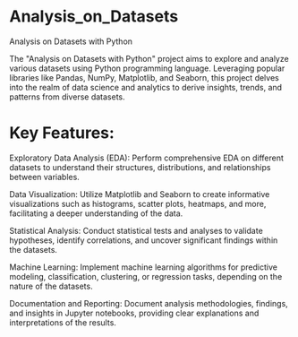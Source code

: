 # Analysis_on_Datasets
Analysis on Datasets with Python

The "Analysis on Datasets with Python" project aims to explore and analyze various datasets using Python programming language. Leveraging popular libraries like Pandas, NumPy, Matplotlib, and Seaborn, this project delves into the realm of data science and analytics to derive insights, trends, and patterns from diverse datasets.

# Key Features:

Exploratory Data Analysis (EDA): Perform comprehensive EDA on different datasets to understand their structures, distributions, and relationships between variables.

Data Visualization: Utilize Matplotlib and Seaborn to create informative visualizations such as histograms, scatter plots, heatmaps, and more, facilitating a deeper understanding of the data.

Statistical Analysis: Conduct statistical tests and analyses to validate hypotheses, identify correlations, and uncover significant findings within the datasets.

Machine Learning: Implement machine learning algorithms for predictive modeling, classification, clustering, or regression tasks, depending on the nature of the datasets.

Documentation and Reporting: Document analysis methodologies, findings, and insights in Jupyter notebooks, providing clear explanations and interpretations of the results.
